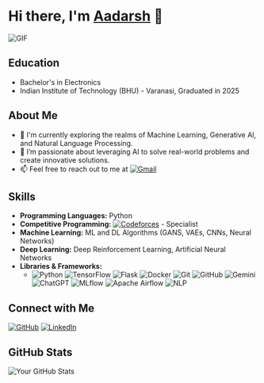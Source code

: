 # Hi there, I'm [Aadarsh](https://github.com/Azazel0203) 👋

<img alt="GIF" src="https://media.giphy.com/media/836HiJc7pgzy8iNXCn/giphy.gif" />

## Education
- Bachelor's in Electronics
- Indian Institute of Technology (BHU) - Varanasi, Graduated in 2025

## About Me

- 🌱 I'm currently exploring the realms of Machine Learning, Generative AI, and Natural Language Processing.
- 🔭 I’m passionate about leveraging AI to solve real-world problems and create innovative solutions.
- 📫 Feel free to reach out to me at [![Gmail](https://img.shields.io/badge/-Gmail-D14836?style=flat-square&logo=gmail&logoColor=white)](mailto:aadarshkr.singh.cd.ece21@itbhu.ac.in)


## Skills
- **Programming Languages:** Python
- **Competitive Programming:** [![Codeforces](https://img.shields.io/badge/-Codeforces-1F8ACB?style=flat-square&logo=codeforces&logoColor=white)](https://codeforces.com/profile/your_username) - Specialist
- **Machine Learning:** ML and DL Algorithms (GANS, VAEs, CNNs, Neural Networks)
- **Deep Learning:** Deep Reinforcement Learning, Artificial Neural Networks
- **Libraries & Frameworks:** 
  - ![Python](https://img.shields.io/badge/-Python-3776AB?style=flat-square&logo=python&logoColor=white)
![TensorFlow](https://img.shields.io/badge/-TensorFlow-FF6F00?style=flat-square&logo=tensorflow&logoColor=white)
![Flask](https://img.shields.io/badge/-Flask-000000?style=flat-square&logo=flask&logoColor=white)
![Docker](https://img.shields.io/badge/-Docker-2496ED?style=flat-square&logo=docker&logoColor=white)
![Git](https://img.shields.io/badge/-Git-F05032?style=flat-square&logo=git&logoColor=white)
![GitHub](https://img.shields.io/badge/-GitHub-181717?style=flat-square&logo=github&logoColor=white)
![Gemini](https://img.shields.io/badge/-Gemini-6600cc?style=flat-square)
![ChatGPT](https://img.shields.io/badge/-ChatGPT-29B6F6?style=flat-square)
![MLflow](https://img.shields.io/badge/-MLflow-FF7043?style=flat-square)
![Apache Airflow](https://img.shields.io/badge/-Apache%20Airflow-0175C2?style=flat-square)
![NLP](https://img.shields.io/badge/-NLP-4db6ac?style=flat-square&logo=natural-language-processing&logoColor=white)


## Connect with Me

[![GitHub](https://img.shields.io/badge/-GitHub-181717?style=flat-square&logo=github&logoColor=white)](https://github.com/Azazel0203)
[![LinkedIn](https://img.shields.io/badge/-LinkedIn-0077B5?style=flat-square&logo=linkedin&logoColor=white)](https://www.linkedin.com/in/aadarsh-singh-mlai)

## GitHub Stats

![Your GitHub Stats](https://github-readme-stats.vercel.app/api?username=Azazel0203&show_icons=true&theme=radical)
